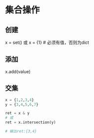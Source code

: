 # 集合操作

## 创建
x = set()
或
x = {1} # 必须有值，否则为dict

## 添加
x.add(value)


## 交集
```python
x = {1,2,3,4}
y = {3,4,5,6,7}

ret = x & y
# 或
ret = x.intersection(y)

# 输出ret:{3,4}
```

